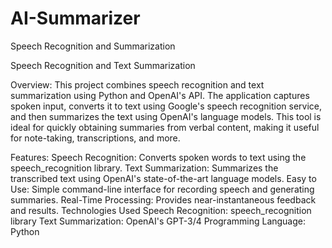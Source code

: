 # AI-Summarizer
Speech Recognition and Summarization

Speech Recognition and Text Summarization

Overview:
This project combines speech recognition and text summarization using Python and OpenAI's API. The application captures spoken input, converts it to text using Google's speech recognition service, and then summarizes the text using OpenAI's language models. This tool is ideal for quickly obtaining summaries from verbal content, making it useful for note-taking, transcriptions, and more.

Features:
Speech Recognition: Converts spoken words to text using the speech_recognition library.
Text Summarization: Summarizes the transcribed text using OpenAI's state-of-the-art language models.
Easy to Use: Simple command-line interface for recording speech and generating summaries.
Real-Time Processing: Provides near-instantaneous feedback and results.
Technologies Used
Speech Recognition: speech_recognition library
Text Summarization: OpenAI's GPT-3/4
Programming Language: Python
